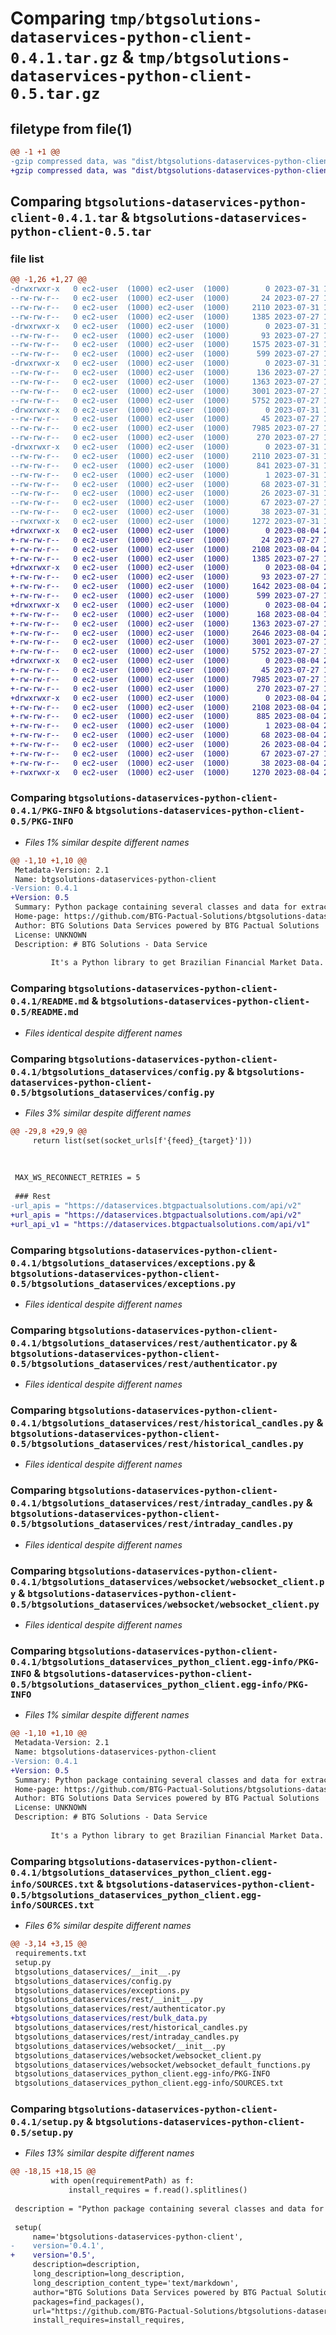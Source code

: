 # Comparing `tmp/btgsolutions-dataservices-python-client-0.4.1.tar.gz` & `tmp/btgsolutions-dataservices-python-client-0.5.tar.gz`

## filetype from file(1)

```diff
@@ -1 +1 @@
-gzip compressed data, was "dist/btgsolutions-dataservices-python-client-0.4.1.tar", last modified: Mon Jul 31 14:00:24 2023, max compression
+gzip compressed data, was "dist/btgsolutions-dataservices-python-client-0.5.tar", last modified: Fri Aug  4 22:05:43 2023, max compression
```

## Comparing `btgsolutions-dataservices-python-client-0.4.1.tar` & `btgsolutions-dataservices-python-client-0.5.tar`

### file list

```diff
@@ -1,26 +1,27 @@
-drwxrwxr-x   0 ec2-user  (1000) ec2-user  (1000)        0 2023-07-31 14:00:24.000000 btgsolutions-dataservices-python-client-0.4.1/
--rw-rw-r--   0 ec2-user  (1000) ec2-user  (1000)       24 2023-07-27 17:34:22.000000 btgsolutions-dataservices-python-client-0.4.1/MANIFEST.in
--rw-rw-r--   0 ec2-user  (1000) ec2-user  (1000)     2110 2023-07-31 14:00:24.000000 btgsolutions-dataservices-python-client-0.4.1/PKG-INFO
--rw-rw-r--   0 ec2-user  (1000) ec2-user  (1000)     1385 2023-07-27 17:34:22.000000 btgsolutions-dataservices-python-client-0.4.1/README.md
-drwxrwxr-x   0 ec2-user  (1000) ec2-user  (1000)        0 2023-07-31 14:00:24.000000 btgsolutions-dataservices-python-client-0.4.1/btgsolutions_dataservices/
--rw-rw-r--   0 ec2-user  (1000) ec2-user  (1000)       93 2023-07-27 17:34:22.000000 btgsolutions-dataservices-python-client-0.4.1/btgsolutions_dataservices/__init__.py
--rw-rw-r--   0 ec2-user  (1000) ec2-user  (1000)     1575 2023-07-31 13:58:23.000000 btgsolutions-dataservices-python-client-0.4.1/btgsolutions_dataservices/config.py
--rw-rw-r--   0 ec2-user  (1000) ec2-user  (1000)      599 2023-07-27 17:34:22.000000 btgsolutions-dataservices-python-client-0.4.1/btgsolutions_dataservices/exceptions.py
-drwxrwxr-x   0 ec2-user  (1000) ec2-user  (1000)        0 2023-07-31 14:00:24.000000 btgsolutions-dataservices-python-client-0.4.1/btgsolutions_dataservices/rest/
--rw-rw-r--   0 ec2-user  (1000) ec2-user  (1000)      136 2023-07-27 17:34:22.000000 btgsolutions-dataservices-python-client-0.4.1/btgsolutions_dataservices/rest/__init__.py
--rw-rw-r--   0 ec2-user  (1000) ec2-user  (1000)     1363 2023-07-27 17:34:22.000000 btgsolutions-dataservices-python-client-0.4.1/btgsolutions_dataservices/rest/authenticator.py
--rw-rw-r--   0 ec2-user  (1000) ec2-user  (1000)     3001 2023-07-27 17:34:22.000000 btgsolutions-dataservices-python-client-0.4.1/btgsolutions_dataservices/rest/historical_candles.py
--rw-rw-r--   0 ec2-user  (1000) ec2-user  (1000)     5752 2023-07-27 17:34:22.000000 btgsolutions-dataservices-python-client-0.4.1/btgsolutions_dataservices/rest/intraday_candles.py
-drwxrwxr-x   0 ec2-user  (1000) ec2-user  (1000)        0 2023-07-31 14:00:24.000000 btgsolutions-dataservices-python-client-0.4.1/btgsolutions_dataservices/websocket/
--rw-rw-r--   0 ec2-user  (1000) ec2-user  (1000)       45 2023-07-27 17:34:22.000000 btgsolutions-dataservices-python-client-0.4.1/btgsolutions_dataservices/websocket/__init__.py
--rw-rw-r--   0 ec2-user  (1000) ec2-user  (1000)     7985 2023-07-27 17:34:22.000000 btgsolutions-dataservices-python-client-0.4.1/btgsolutions_dataservices/websocket/websocket_client.py
--rw-rw-r--   0 ec2-user  (1000) ec2-user  (1000)      270 2023-07-27 17:34:22.000000 btgsolutions-dataservices-python-client-0.4.1/btgsolutions_dataservices/websocket/websocket_default_functions.py
-drwxrwxr-x   0 ec2-user  (1000) ec2-user  (1000)        0 2023-07-31 14:00:24.000000 btgsolutions-dataservices-python-client-0.4.1/btgsolutions_dataservices_python_client.egg-info/
--rw-rw-r--   0 ec2-user  (1000) ec2-user  (1000)     2110 2023-07-31 14:00:24.000000 btgsolutions-dataservices-python-client-0.4.1/btgsolutions_dataservices_python_client.egg-info/PKG-INFO
--rw-rw-r--   0 ec2-user  (1000) ec2-user  (1000)      841 2023-07-31 14:00:24.000000 btgsolutions-dataservices-python-client-0.4.1/btgsolutions_dataservices_python_client.egg-info/SOURCES.txt
--rw-rw-r--   0 ec2-user  (1000) ec2-user  (1000)        1 2023-07-31 14:00:24.000000 btgsolutions-dataservices-python-client-0.4.1/btgsolutions_dataservices_python_client.egg-info/dependency_links.txt
--rw-rw-r--   0 ec2-user  (1000) ec2-user  (1000)       68 2023-07-31 14:00:24.000000 btgsolutions-dataservices-python-client-0.4.1/btgsolutions_dataservices_python_client.egg-info/requires.txt
--rw-rw-r--   0 ec2-user  (1000) ec2-user  (1000)       26 2023-07-31 14:00:24.000000 btgsolutions-dataservices-python-client-0.4.1/btgsolutions_dataservices_python_client.egg-info/top_level.txt
--rw-rw-r--   0 ec2-user  (1000) ec2-user  (1000)       67 2023-07-27 17:34:22.000000 btgsolutions-dataservices-python-client-0.4.1/requirements.txt
--rw-rw-r--   0 ec2-user  (1000) ec2-user  (1000)       38 2023-07-31 14:00:24.000000 btgsolutions-dataservices-python-client-0.4.1/setup.cfg
--rwxrwxr-x   0 ec2-user  (1000) ec2-user  (1000)     1272 2023-07-31 13:58:25.000000 btgsolutions-dataservices-python-client-0.4.1/setup.py
+drwxrwxr-x   0 ec2-user  (1000) ec2-user  (1000)        0 2023-08-04 22:05:43.000000 btgsolutions-dataservices-python-client-0.5/
+-rw-rw-r--   0 ec2-user  (1000) ec2-user  (1000)       24 2023-07-27 17:34:22.000000 btgsolutions-dataservices-python-client-0.5/MANIFEST.in
+-rw-rw-r--   0 ec2-user  (1000) ec2-user  (1000)     2108 2023-08-04 22:05:43.000000 btgsolutions-dataservices-python-client-0.5/PKG-INFO
+-rw-rw-r--   0 ec2-user  (1000) ec2-user  (1000)     1385 2023-07-27 17:34:22.000000 btgsolutions-dataservices-python-client-0.5/README.md
+drwxrwxr-x   0 ec2-user  (1000) ec2-user  (1000)        0 2023-08-04 22:05:43.000000 btgsolutions-dataservices-python-client-0.5/btgsolutions_dataservices/
+-rw-rw-r--   0 ec2-user  (1000) ec2-user  (1000)       93 2023-07-27 17:34:22.000000 btgsolutions-dataservices-python-client-0.5/btgsolutions_dataservices/__init__.py
+-rw-rw-r--   0 ec2-user  (1000) ec2-user  (1000)     1642 2023-08-04 21:57:33.000000 btgsolutions-dataservices-python-client-0.5/btgsolutions_dataservices/config.py
+-rw-rw-r--   0 ec2-user  (1000) ec2-user  (1000)      599 2023-07-27 17:34:22.000000 btgsolutions-dataservices-python-client-0.5/btgsolutions_dataservices/exceptions.py
+drwxrwxr-x   0 ec2-user  (1000) ec2-user  (1000)        0 2023-08-04 22:05:43.000000 btgsolutions-dataservices-python-client-0.5/btgsolutions_dataservices/rest/
+-rw-rw-r--   0 ec2-user  (1000) ec2-user  (1000)      168 2023-08-04 19:36:26.000000 btgsolutions-dataservices-python-client-0.5/btgsolutions_dataservices/rest/__init__.py
+-rw-rw-r--   0 ec2-user  (1000) ec2-user  (1000)     1363 2023-07-27 17:34:22.000000 btgsolutions-dataservices-python-client-0.5/btgsolutions_dataservices/rest/authenticator.py
+-rw-rw-r--   0 ec2-user  (1000) ec2-user  (1000)     2646 2023-08-04 22:05:02.000000 btgsolutions-dataservices-python-client-0.5/btgsolutions_dataservices/rest/bulk_data.py
+-rw-rw-r--   0 ec2-user  (1000) ec2-user  (1000)     3001 2023-07-27 17:34:22.000000 btgsolutions-dataservices-python-client-0.5/btgsolutions_dataservices/rest/historical_candles.py
+-rw-rw-r--   0 ec2-user  (1000) ec2-user  (1000)     5752 2023-07-27 17:34:22.000000 btgsolutions-dataservices-python-client-0.5/btgsolutions_dataservices/rest/intraday_candles.py
+drwxrwxr-x   0 ec2-user  (1000) ec2-user  (1000)        0 2023-08-04 22:05:43.000000 btgsolutions-dataservices-python-client-0.5/btgsolutions_dataservices/websocket/
+-rw-rw-r--   0 ec2-user  (1000) ec2-user  (1000)       45 2023-07-27 17:34:22.000000 btgsolutions-dataservices-python-client-0.5/btgsolutions_dataservices/websocket/__init__.py
+-rw-rw-r--   0 ec2-user  (1000) ec2-user  (1000)     7985 2023-07-27 17:34:22.000000 btgsolutions-dataservices-python-client-0.5/btgsolutions_dataservices/websocket/websocket_client.py
+-rw-rw-r--   0 ec2-user  (1000) ec2-user  (1000)      270 2023-07-27 17:34:22.000000 btgsolutions-dataservices-python-client-0.5/btgsolutions_dataservices/websocket/websocket_default_functions.py
+drwxrwxr-x   0 ec2-user  (1000) ec2-user  (1000)        0 2023-08-04 22:05:43.000000 btgsolutions-dataservices-python-client-0.5/btgsolutions_dataservices_python_client.egg-info/
+-rw-rw-r--   0 ec2-user  (1000) ec2-user  (1000)     2108 2023-08-04 22:05:43.000000 btgsolutions-dataservices-python-client-0.5/btgsolutions_dataservices_python_client.egg-info/PKG-INFO
+-rw-rw-r--   0 ec2-user  (1000) ec2-user  (1000)      885 2023-08-04 22:05:43.000000 btgsolutions-dataservices-python-client-0.5/btgsolutions_dataservices_python_client.egg-info/SOURCES.txt
+-rw-rw-r--   0 ec2-user  (1000) ec2-user  (1000)        1 2023-08-04 22:05:43.000000 btgsolutions-dataservices-python-client-0.5/btgsolutions_dataservices_python_client.egg-info/dependency_links.txt
+-rw-rw-r--   0 ec2-user  (1000) ec2-user  (1000)       68 2023-08-04 22:05:43.000000 btgsolutions-dataservices-python-client-0.5/btgsolutions_dataservices_python_client.egg-info/requires.txt
+-rw-rw-r--   0 ec2-user  (1000) ec2-user  (1000)       26 2023-08-04 22:05:43.000000 btgsolutions-dataservices-python-client-0.5/btgsolutions_dataservices_python_client.egg-info/top_level.txt
+-rw-rw-r--   0 ec2-user  (1000) ec2-user  (1000)       67 2023-07-27 17:34:22.000000 btgsolutions-dataservices-python-client-0.5/requirements.txt
+-rw-rw-r--   0 ec2-user  (1000) ec2-user  (1000)       38 2023-08-04 22:05:43.000000 btgsolutions-dataservices-python-client-0.5/setup.cfg
+-rwxrwxr-x   0 ec2-user  (1000) ec2-user  (1000)     1270 2023-08-04 22:05:30.000000 btgsolutions-dataservices-python-client-0.5/setup.py
```

### Comparing `btgsolutions-dataservices-python-client-0.4.1/PKG-INFO` & `btgsolutions-dataservices-python-client-0.5/PKG-INFO`

 * *Files 1% similar despite different names*

```diff
@@ -1,10 +1,10 @@
 Metadata-Version: 2.1
 Name: btgsolutions-dataservices-python-client
-Version: 0.4.1
+Version: 0.5
 Summary: Python package containing several classes and data for extracting and manipulating market and trading data.
 Home-page: https://github.com/BTG-Pactual-Solutions/btgsolutions-dataservices-python-client
 Author: BTG Solutions Data Services powered by BTG Pactual Solutions
 License: UNKNOWN
 Description: # BTG Solutions - Data Service
         
         It's a Python library to get Brazilian Financial Market Data.
```

### Comparing `btgsolutions-dataservices-python-client-0.4.1/README.md` & `btgsolutions-dataservices-python-client-0.5/README.md`

 * *Files identical despite different names*

### Comparing `btgsolutions-dataservices-python-client-0.4.1/btgsolutions_dataservices/config.py` & `btgsolutions-dataservices-python-client-0.5/btgsolutions_dataservices/config.py`

 * *Files 3% similar despite different names*

```diff
@@ -29,8 +29,9 @@
     return list(set(socket_urls[f'{feed}_{target}']))
 
 
 
 MAX_WS_RECONNECT_RETRIES = 5
 
 ### Rest
-url_apis = "https://dataservices.btgpactualsolutions.com/api/v2"
+url_apis = "https://dataservices.btgpactualsolutions.com/api/v2"
+url_api_v1 = "https://dataservices.btgpactualsolutions.com/api/v1"
```

### Comparing `btgsolutions-dataservices-python-client-0.4.1/btgsolutions_dataservices/exceptions.py` & `btgsolutions-dataservices-python-client-0.5/btgsolutions_dataservices/exceptions.py`

 * *Files identical despite different names*

### Comparing `btgsolutions-dataservices-python-client-0.4.1/btgsolutions_dataservices/rest/authenticator.py` & `btgsolutions-dataservices-python-client-0.5/btgsolutions_dataservices/rest/authenticator.py`

 * *Files identical despite different names*

### Comparing `btgsolutions-dataservices-python-client-0.4.1/btgsolutions_dataservices/rest/historical_candles.py` & `btgsolutions-dataservices-python-client-0.5/btgsolutions_dataservices/rest/historical_candles.py`

 * *Files identical despite different names*

### Comparing `btgsolutions-dataservices-python-client-0.4.1/btgsolutions_dataservices/rest/intraday_candles.py` & `btgsolutions-dataservices-python-client-0.5/btgsolutions_dataservices/rest/intraday_candles.py`

 * *Files identical despite different names*

### Comparing `btgsolutions-dataservices-python-client-0.4.1/btgsolutions_dataservices/websocket/websocket_client.py` & `btgsolutions-dataservices-python-client-0.5/btgsolutions_dataservices/websocket/websocket_client.py`

 * *Files identical despite different names*

### Comparing `btgsolutions-dataservices-python-client-0.4.1/btgsolutions_dataservices_python_client.egg-info/PKG-INFO` & `btgsolutions-dataservices-python-client-0.5/btgsolutions_dataservices_python_client.egg-info/PKG-INFO`

 * *Files 1% similar despite different names*

```diff
@@ -1,10 +1,10 @@
 Metadata-Version: 2.1
 Name: btgsolutions-dataservices-python-client
-Version: 0.4.1
+Version: 0.5
 Summary: Python package containing several classes and data for extracting and manipulating market and trading data.
 Home-page: https://github.com/BTG-Pactual-Solutions/btgsolutions-dataservices-python-client
 Author: BTG Solutions Data Services powered by BTG Pactual Solutions
 License: UNKNOWN
 Description: # BTG Solutions - Data Service
         
         It's a Python library to get Brazilian Financial Market Data.
```

### Comparing `btgsolutions-dataservices-python-client-0.4.1/btgsolutions_dataservices_python_client.egg-info/SOURCES.txt` & `btgsolutions-dataservices-python-client-0.5/btgsolutions_dataservices_python_client.egg-info/SOURCES.txt`

 * *Files 6% similar despite different names*

```diff
@@ -3,14 +3,15 @@
 requirements.txt
 setup.py
 btgsolutions_dataservices/__init__.py
 btgsolutions_dataservices/config.py
 btgsolutions_dataservices/exceptions.py
 btgsolutions_dataservices/rest/__init__.py
 btgsolutions_dataservices/rest/authenticator.py
+btgsolutions_dataservices/rest/bulk_data.py
 btgsolutions_dataservices/rest/historical_candles.py
 btgsolutions_dataservices/rest/intraday_candles.py
 btgsolutions_dataservices/websocket/__init__.py
 btgsolutions_dataservices/websocket/websocket_client.py
 btgsolutions_dataservices/websocket/websocket_default_functions.py
 btgsolutions_dataservices_python_client.egg-info/PKG-INFO
 btgsolutions_dataservices_python_client.egg-info/SOURCES.txt
```

### Comparing `btgsolutions-dataservices-python-client-0.4.1/setup.py` & `btgsolutions-dataservices-python-client-0.5/setup.py`

 * *Files 13% similar despite different names*

```diff
@@ -18,15 +18,15 @@
         with open(requirementPath) as f:
             install_requires = f.read().splitlines()
 
 description = "Python package containing several classes and data for extracting and manipulating market and trading data."
 
 setup(
     name='btgsolutions-dataservices-python-client',
-    version='0.4.1',
+    version='0.5',
     description=description,
     long_description=long_description,
     long_description_content_type='text/markdown',
     author="BTG Solutions Data Services powered by BTG Pactual Solutions",
     packages=find_packages(),
     url="https://github.com/BTG-Pactual-Solutions/btgsolutions-dataservices-python-client",
     install_requires=install_requires,
```

